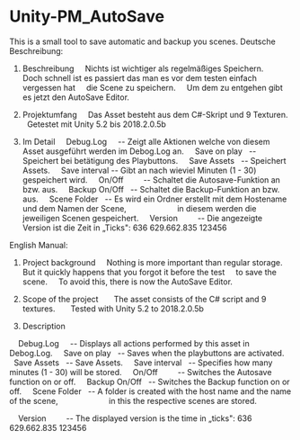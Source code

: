 # Unity-PM_AutoSave

This is a small tool to save automatic and backup you scenes.
Deutsche Beschreibung:

1.  Beschreibung
    Nichts ist wichtiger als regelmäßiges Speichern.
    Doch schnell ist es passiert das man es vor dem testen einfach vergessen hat
    die Scene zu speichern.
    Um dem zu entgehen gibt es jetzt den AutoSave Editor.

2.  Projektumfang
    Das Asset besteht aus dem C#-Skript und 9 Texturen.
    Getestet mit Unity 5.2 bis 2018.2.0.5b

3.  Im Detail
    Debug.Log     -- Zeigt alle Aktionen welche von diesem Asset ausgeführt werden im Debog.Log an.
    Save on play   -- Speichert bei betätigung des Playbuttons.
    Save Assets   -- Speichert Assets.
    Save interval -- Gibt an nach wieviel Minuten (1 - 30) gespeichert wird.
    On/Off         -- Schaltet die Autosave-Funktion an bzw. aus.
    Backup On/Off    -- Schaltet die Backup-Funktion an bzw. aus.
    Scene Folder   -- Es wird ein Ordner erstellt mit dem Hostename und dem Namen der Scene,
                      in diesem werden die jeweiligen Scenen gespeichert.
    Version          -- Die angezeigte Version ist die Zeit in „Ticks": 636 629.662.835 123456

English Manual:

1.  Project background
    Nothing is more important than regular storage.
    But it quickly happens that you forgot it before the test
    to save the scene.
    To avoid this, there is now the AutoSave Editor.

2.  Scope of the project
      The asset consists of the C# script and 9 textures.
      Tested with Unity 5.2 to 2018.2.0.5b

3.  Description

    Debug.Log     -- Displays all actions performed by this asset in Debog.Log.
    Save on play   -- Saves when the playbuttons are activated.
    Save Assets   -- Save Assets.
    Save interval   -- Specifies how many minutes (1 - 30) will be stored.
    On/Off         -- Switches the Autosave function on or off.
    Backup On/Off    -- Switches the Backup function on or off.
    Scene Folder   -- A folder is created with the host name and the name of the scene,
                      in this the respective scenes are stored.

    Version          -- The displayed version is the time in „ticks": 636 629.662.835 123456
